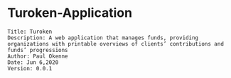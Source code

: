 # Turoken-Application
    Title: Turoken
    Description: A web application that manages funds, providing organizations with printable overviews of clients’ contributions and funds’ progressions
    Author: Paul Okenne
    Date: Jun 6,2020
    Version: 0.0.1
